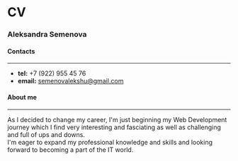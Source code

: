 # CV
### Aleksandra Semenova
#### Contacts
---
* **tel:** +7 (922) 955 45 76
* **email:** semenovalekshu@gmail.com
#### About me
---
As I decided to change my career, I'm just beginning my Web Development journey which I find very interesting and fasciating as well as challenging and full of ups and downs.\
I'm eager to expand my professional knowledge and skills and looking forward to becoming a part of the IT world.

